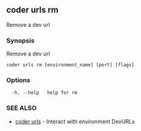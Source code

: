 ## coder urls rm

Remove a dev url

### Synopsis

Remove a dev url

```
coder urls rm [environment_name] [port] [flags]
```

### Options

```
  -h, --help   help for rm
```

### SEE ALSO

* [coder urls](coder_urls.md)	 - Interact with environment DevURLs
